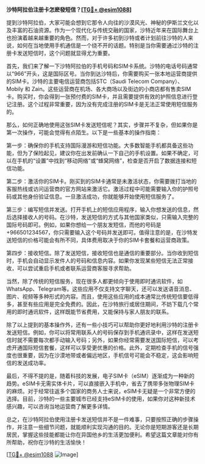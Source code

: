 **沙特阿拉伯注册卡怎麽發短信？[[TG💪+ @esim1088](https://t.me/s/esim1088)]**

提到沙特阿拉伯，大家可能会想到它那令人向往的沙漠风光、神秘的伊斯兰文化以及丰富的石油资源。作为一个现代化与传统交融的国家，沙特近年来在国际舞台上也扮演着越来越重要的角色。然而，对于许多初到沙特或者计划前往沙特的人来说，如何在当地使用手机通信是一个绕不开的话题。特别是当你需要通过沙特的注册卡发送短信时，这个问题就显得尤为重要。

首先，我们来了解一下沙特阿拉伯的手机号码和SIM卡系统。沙特的电话号码通常以“966”开头，这是国际区号。当你到达沙特后，你需要购买一张本地运营商提供的SIM卡。沙特的主要电信运营商包括STC（Saudi Telecom Company）、Mobily 和 Zain。这些运营商在机场、各大商场以及街边的小商店都有售卖SIM卡。购买时，你会得到一张预付费的SIM卡，并且需要提供有效的护照信息进行登记注册。这个过程非常重要，因为没有完成注册的SIM卡是无法正常使用短信服务的。

那么，如何正确地使用这张SIM卡发送短信呢？其实，步骤并不复杂，但如果你是第一次操作，可能会觉得有点陌生。以下是一些基本的操作指南：

第一步：确保你的手机支持国际漫游和短信功能。大多数智能手机都具备这些功能，但为了保险起见，建议你在出发前确认一下自己的手机设置。如果不确定，可以在手机的“设置”中找到“移动网络”或“蜂窝网络”，检查是否开启了数据连接和短信功能。

第二步：激活你的SIM卡。刚买到的SIM卡通常是未激活状态，你需要拨打当地的客服热线或访问运营商的官方网站来激活它。激活过程中可能需要输入你的护照号码或其他身份验证信息。一旦激活成功，你就能够开始使用短信服务了。

第三步：编写短信并发送。打开手机上的短信应用程序，输入你想发送的信息，然后选择接收人的号码。在沙特，发送短信的方式与其他国家类似，只需输入完整的国际号码即可。例如，如果你想给一个朋友发短信，而他的号码是+966501234567，你只需要输入这个号码并发送即可。值得注意的是，在沙特发送短信的价格可能会有所不同，具体费用取决于你的SIM卡套餐和运营商政策。

第四步：接收短信。除了发送短信，接收短信也是通信的重要部分。当你收到短信时，手机会自动显示发件人的号码和信息内容。如果你发现某些短信无法正常接收，可以尝试重启手机或者联系运营商客服寻求帮助。

当然，除了传统的短信服务，现在很多人都更倾向于使用即时通讯软件，如WhatsApp、Telegram等。这些应用不仅支持文字聊天，还可以发送语音消息、图片、视频等多种形式的内容。而且，使用这些应用的成本通常比传统短信要低得多，甚至有些应用是完全免费的。因此，在沙特旅行或居住期间，不妨下载几个常用的即时通讯软件，这样既能节省费用，又能保持与家人朋友的联系。

除了以上提到的基本操作外，还有一些小技巧可以帮助你更好地利用沙特的注册卡发送短信。例如，你可以将常用联系人的号码保存到手机通讯录中，这样在发送短信时就不需要每次都手动输入号码；另外，如果你经常需要发送国际短信，可以考虑开通国际短信套餐，这样可以享受更优惠的价格。此外，定期检查手机的信号强度也很重要，因为在沙漠地带或者偏远地区，手机信号可能会不稳定，这会影响短信的发送成功率。

最后，不得不提的是，随着科技的发展，电子SIM卡（eSIM）逐渐成为一种新的趋势。eSIM卡无需实体卡片，可以直接嵌入手机中，省去了携带多张物理SIM卡的麻烦。对于经常往返多个国家的商务人士来说，eSIM卡无疑是一个非常方便的选择。目前，沙特的一些主要城市已经支持eSIM卡的使用，如果你对这种新技术感兴趣，可以咨询当地运营商了解更多详情。

总之，在沙特阿拉伯使用注册卡发送短信并不是一件难事，只要按照正确的步骤操作，并注意一些细节问题，就能顺利实现沟通的目的。无论你是短期游客还是长期居民，掌握这些技能都能让你在异国他乡的生活更加便利。希望这篇文章能对你有所帮助，祝你在沙特的生活愉快！

[[TG💪+ @esim1088](https://t.me/s/esim1088) ![Image](https://i.postimg.cc/4NQfJmqS/Snipaste-2025-05-13-00-14-12.png)]